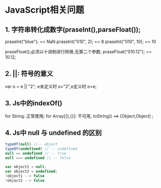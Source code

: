 # JavaScript相关问题

## 1. 字符串转化成数字(praseInt(),parseFloat());

praseInt("blue"); == NaN
praseInt("010", 2); == 8
praseInt("010", 10); == 10

praseFloat();必须以十进制进行转换,无第二个参数;
praseFloat("010.12"); == 10.12;

## 2. ||: 符号的意义

var o = e || "2"; e未定义时 o="2",e定义时 o=e;

## 3. Js中的indexOf()

for String: 正常使用;
for Array[{},{}]: 不可用, toString() ==> [Object,Object] ;

## 4. Js中 null 与 undefined 的区别

```javascript
typeOf(null) //-- object
typeOf(undefined) // -- undefined
null == undefined // -- true
null === undefined // -- false

var object1 = null;
var object2 = undefined;
!object1 --> false
!object2 --> false
```